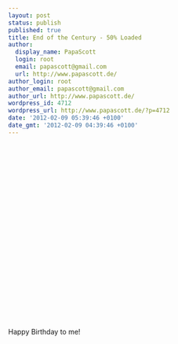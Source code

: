 ```yaml
---
layout: post
status: publish
published: true
title: End of the Century - 50% Loaded
author:
  display_name: PapaScott
  login: root
  email: papascott@gmail.com
  url: http://www.papascott.de/
author_login: root
author_email: papascott@gmail.com
author_url: http://www.papascott.de/
wordpress_id: 4712
wordpress_url: http://www.papascott.de/?p=4712
date: '2012-02-09 05:39:46 +0100'
date_gmt: '2012-02-09 04:39:46 +0100'
---
```

<p><object style="height: 390px; width: 640px"><param name="movie" value="http://www.youtube.com/v/kJizV-d3sEQ?version=3&feature=player_detailpage"><param name="allowFullScreen" value="true"><param name="allowScriptAccess" value="always"><embed src="http://www.youtube.com/v/kJizV-d3sEQ?version=3&feature=player_detailpage" type="application/x-shockwave-flash" allowfullscreen="true" allowScriptAccess="always" width="480" height="360"></object></p>
<p>Happy Birthday to me!</p>
